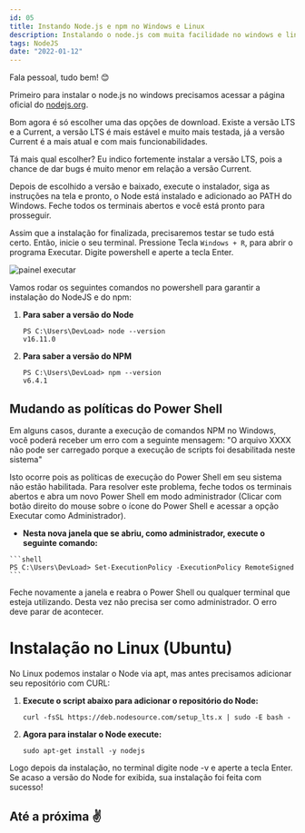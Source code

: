 ```yaml
---
id: 05
title: Instando Node.js e npm no Windows e Linux
description: Instalando o node.js com muita facilidade no windows e linux.
tags: NodeJS
date: "2022-01-12"
---
```


Fala pessoal, tudo bem! 😊

Primeiro para instalar o node.js no windows precisamos acessar a página oficial do [nodejs.org](https://nodejs.org/en/).

Bom agora é só escolher uma das opções de download. Existe a versão LTS e a Current, a versão LTS é mais estável e muito mais testada, já a versão Current é a mais atual e com mais funcionabilidades.

Tá mais qual escolher? Eu indico fortemente instalar a versão LTS, pois a chance de dar bugs é muito menor em relação a versão Current.

Depois de escolhido a versão e baixado, execute o instalador, siga as instruções na tela e pronto, o Node está instalado e adicionado ao PATH do Windows. Feche todos os terminais abertos e você está pronto para prosseguir.

Assim que a instalação for finalizada, precisaremos testar se tudo está certo. Então, inicie o seu terminal. Pressione Tecla `Windows + R`, para abrir o programa Executar. Digite powershell e aperte a tecla Enter.

![painel executar](/assets/blog/instando-node.js-e-npm-no-windows-e-linux/instalando-nodejs-executar.png "Painel executar")

Vamos rodar os seguintes comandos no powershell para garantir a instalação do NodeJS e do npm:

1. **Para saber a versão do Node**

   ```shell
   PS C:\Users\DevLoad> node --version 
   v16.11.0
   ```
2. **Para saber a versão do NPM**

   ```shell
   PS C:\Users\DevLoad> npm --version
   v6.4.1
   ```

## Mudando as políticas do Power Shell

Em alguns casos, durante a execução de comandos NPM no Windows, você poderá receber um erro com a seguinte mensagem: "O arquivo XXXX não pode ser carregado porque a execução de scripts foi desabilitada neste sistema"

Isto ocorre pois as políticas de execução do Power Shell em seu sistema não estão habilitada. Para resolver este problema, feche todos os terminais abertos e abra um novo Power Shell em modo administrador (Clicar com botão direito do mouse sobre o ícone do Power Shell e acessar a opção Executar como Administrador).

* **Nesta nova janela que se abriu, como administrador, execute o seguinte comando:**

````
```shell
PS C:\Users\DevLoad> Set-ExecutionPolicy -ExecutionPolicy RemoteSigned
```
````

Feche novamente a janela e reabra o Power Shell ou qualquer terminal que esteja utilizando. Desta vez não precisa ser como administrador. O erro deve parar de acontecer.

# Instalação no Linux (Ubuntu)

No Linux podemos instalar o Node via apt, mas antes precisamos adicionar seu repositório com CURL:

1. **Execute o script abaixo para adicionar o repositório do Node:**

   ```shell
   curl -fsSL https://deb.nodesource.com/setup_lts.x | sudo -E bash -
   ```
2. **Agora para instalar o Node execute:**

   ```shell
   sudo apt-get install -y nodejs
   ```

Logo depois da instalação, no terminal digite node -v e aperte a tecla Enter. Se acaso a versão do Node for exibida, sua instalação foi feita com sucesso!

## Até a próxima ✌️